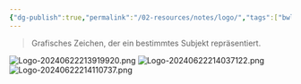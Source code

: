 ```yaml
---
{"dg-publish":true,"permalink":"/02-resources/notes/logo/","tags":["bwl"],"noteIcon":"","updated":"2024-06-24T08:55:44.000+02:00"}
---
```


> Grafisches Zeichen, der ein bestimmtes Subjekt repräsentiert.

![Logo-20240622213919920.png](/img/user/02%20-%20RESOURCES/Files/Logo-20240622213919920.png)
![Logo-20240622214037122.png](/img/user/02%20-%20RESOURCES/Files/Logo-20240622214037122.png)
![Logo-20240622214110737.png](/img/user/02%20-%20RESOURCES/Files/Logo-20240622214110737.png)